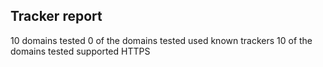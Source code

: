 ## Tracker report
10 domains tested
0 of the domains tested used known trackers
10 of the domains tested supported HTTPS
